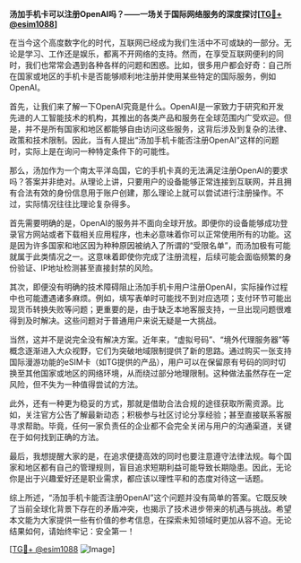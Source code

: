 **汤加手机卡可以注册OpenAI吗？——一场关于国际网络服务的深度探讨[[TG💪+ @esim1088](https://t.me/s/esim1088)]**

在当今这个高度数字化的时代，互联网已经成为我们生活中不可或缺的一部分。无论是学习、工作还是娱乐，都离不开网络的支持。然而，在享受互联网便利的同时，我们也常常会遇到各种各样的问题和困惑。比如，很多用户都会好奇：自己所在国家或地区的手机卡是否能够顺利地注册并使用某些特定的国际服务，例如OpenAI。

首先，让我们来了解一下OpenAI究竟是什么。OpenAI是一家致力于研究和开发先进的人工智能技术的机构，其推出的各类产品和服务在全球范围内广受欢迎。但是，并不是所有国家和地区都能够自由访问这些服务，这背后涉及到复杂的法律、政策和技术限制。因此，当有人提出“汤加手机卡能否注册OpenAI”这样的问题时，实际上是在询问一种特定条件下的可能性。

那么，汤加作为一个南太平洋岛国，它的手机卡真的无法满足注册OpenAI的要求吗？答案并非绝对。从理论上讲，只要用户的设备能够正常连接到互联网，并且拥有合法有效的身份信息用于账户创建，那么理论上就可以尝试进行注册操作。不过，实际情况往往比理论复杂得多。

首先需要明确的是，OpenAI的服务并不面向全球开放。即便你的设备能够成功登录官方网站或者下载相关应用程序，也未必意味着你可以正常使用所有的功能。这是因为许多国家和地区因为种种原因被纳入了所谓的“受限名单”，而汤加极有可能就属于此类情况之一。这意味着即使你完成了注册流程，后续可能会面临频繁的身份验证、IP地址检测甚至直接封禁的风险。

其次，即便没有明确的技术障碍阻止汤加手机卡用户注册OpenAI，实际操作过程中也可能遭遇诸多麻烦。例如，填写表单时可能找不到对应选项；支付环节可能出现货币转换失败等问题；更重要的是，由于缺乏本地客服支持，一旦出现问题很难得到及时解决。这些问题对于普通用户来说无疑是一大挑战。

当然，这并不是说完全没有解决方案。近年来，“虚拟号码”、“境外代理服务器”等概念逐渐进入大众视野，它们为突破地域限制提供了新的思路。通过购买一张支持国际漫游功能的eSIM卡（如TG提供的产品），用户可以在保留原有号码的同时切换至其他国家或地区的网络环境，从而绕过部分地理限制。这种做法虽然存在一定风险，但不失为一种值得尝试的方法。

此外，还有一种更为稳妥的方式，那就是借助合法合规的途径获取所需资源。比如，关注官方公告了解最新动态；积极参与社区讨论分享经验；甚至直接联系客服寻求帮助。毕竟，任何一家负责任的企业都不会完全关闭与用户的沟通渠道，关键在于如何找到正确的方法。

最后，我想提醒大家的是，在追求便捷高效的同时也要注意遵守法律法规。每个国家和地区都有自己的管理规则，盲目追求短期利益可能导致长期隐患。因此，无论你是出于兴趣爱好还是职业需求，都应该以理性平和的态度对待这一话题。

综上所述，“汤加手机卡能否注册OpenAI”这个问题并没有简单的答案。它既反映了当前全球化背景下存在的矛盾冲突，也揭示了技术进步带来的机遇与挑战。希望本文能为大家提供一些有价值的参考信息，在探索未知领域时更加从容不迫。无论结果如何，请始终牢记：安全第一！

[[TG💪+ @esim1088](https://t.me/s/esim1088) ![Image](https://i.postimg.cc/4NQfJmqS/Snipaste-2025-05-13-00-14-12.png)]